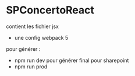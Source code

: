 # SPConcertoReact

contient les fichier jsx
+ une config webpack 5 

pour générer : 
+ npm run dev
pour générer final pour sharepoint 
+ npm run prod
